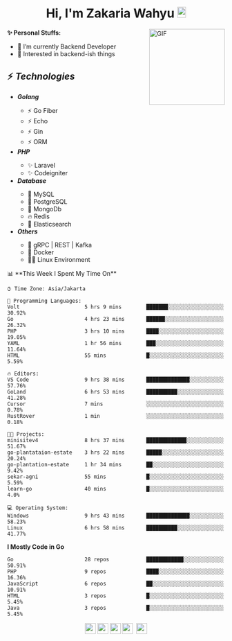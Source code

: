 <h1 align="center">Hi, I'm Zakaria Wahyu <img src="https://github.com/TheDudeThatCode/TheDudeThatCode/blob/master/Assets/Hi.gif" width="20px" height="25px"></h1>

<img align="right" alt="GIF" height="175px" src="https://www.nayakapratama.co.id/wp-content/uploads/2019/07/Website-Maintenance.gif" />

**✨ Personal Stuffs:**
- 🔭 I’m currently Backend Developer
- 🌱 Interested in backend-ish things

<h2>⚡ <i>Technologies</i></h2>
<ul>
<li><strong><i>Golang</i></strong></li>
  <ul>
    <li>⚡ Go Fiber</li>
    <li>⚡ Echo</li>
    <li>⚡ Gin</li>
    <li>⚡ ORM</li>
  </ul>
<li><strong><i>PHP</i></strong></li>
  <ul>
    <li>✨ Laravel</li>
    <li>✨ Codeigniter</li>
  </ul>
<li><strong><i>Database</i></strong></li>
  <ul>
    <li>🐬 MySQL</li>
    <li>🐘 PostgreSQL</li>
    <li>🍃 MongoDb</li>
    <li>🔥 Redis</li>
    <li>🔎 Elasticsearch</li>
  </ul>
  <li><strong><i>Others</i></strong></li>
  <ul>
    <li>💫 gRPC | REST | Kafka</li>
    <li>🐳 Docker</li>
    <li>👨‍💻 Linux Environment</li>
  </ul>
</ul>
<!--START_SECTION:waka-->
📊 **This Week I Spent My Time On** 

```text
⌚︎ Time Zone: Asia/Jakarta

💬 Programming Languages: 
Volt                     5 hrs 9 mins        ███████░░░░░░░░░░░░░░░░░░   30.92% 
Go                       4 hrs 23 mins       ██████░░░░░░░░░░░░░░░░░░░   26.32% 
PHP                      3 hrs 10 mins       ████░░░░░░░░░░░░░░░░░░░░░   19.05% 
YAML                     1 hr 56 mins        ███░░░░░░░░░░░░░░░░░░░░░░   11.64% 
HTML                     55 mins             █░░░░░░░░░░░░░░░░░░░░░░░░   5.59%

🔥 Editors: 
VS Code                  9 hrs 38 mins       ██████████████░░░░░░░░░░░   57.76% 
GoLand                   6 hrs 53 mins       ██████████░░░░░░░░░░░░░░░   41.28% 
Cursor                   7 mins              ░░░░░░░░░░░░░░░░░░░░░░░░░   0.78% 
RustRover                1 min               ░░░░░░░░░░░░░░░░░░░░░░░░░   0.18%

🐱‍💻 Projects: 
minisitev4               8 hrs 37 mins       █████████████░░░░░░░░░░░░   51.67% 
go-plantataion-estate    3 hrs 22 mins       █████░░░░░░░░░░░░░░░░░░░░   20.24% 
go-plantation-estate     1 hr 34 mins        ██░░░░░░░░░░░░░░░░░░░░░░░   9.42% 
sekar-agni               55 mins             █░░░░░░░░░░░░░░░░░░░░░░░░   5.59% 
learn-go                 40 mins             █░░░░░░░░░░░░░░░░░░░░░░░░   4.0%

💻 Operating System: 
Windows                  9 hrs 43 mins       ██████████████░░░░░░░░░░░   58.23% 
Linux                    6 hrs 58 mins       ██████████░░░░░░░░░░░░░░░   41.77%

```

**I Mostly Code in Go** 

```text
Go                       28 repos            ████████████░░░░░░░░░░░░░   50.91% 
PHP                      9 repos             ████░░░░░░░░░░░░░░░░░░░░░   16.36% 
JavaScript               6 repos             ██░░░░░░░░░░░░░░░░░░░░░░░   10.91% 
HTML                     3 repos             █░░░░░░░░░░░░░░░░░░░░░░░░   5.45% 
Java                     3 repos             █░░░░░░░░░░░░░░░░░░░░░░░░   5.45%

```



<!--END_SECTION:waka-->

<p align="center">
<a href="https://www.linkedin.com/in/zakariawahyu" target="_blank"><img src="https://img.shields.io/badge/linkedin-%230077B5.svg?&style=for-the-badge&logo=linkedin&logoColor=white" height=25></a>
<a href="https://medium.com/@zakariawahyu" target="_blank"><img src="https://img.shields.io/badge/Medium-12100E?style=for-the-badge&logo=medium&logoColor=white" height=25></a>
<a href="https://medium.com/@zakariawahyu" target="_blank"><img src="https://img.shields.io/badge/Portfolio-2300843e?style=for-the-badge&logo=About.me&logoColor=white" height=25></a>
<a href="https://www.twitter.com/_zakariawahyu" target="_blank"><img src="https://img.shields.io/badge/twitter-%231DA1F2.svg?&style=for-the-badge&logo=twitter&logoColor=white" height=25></a> 
<a href="https://www.instagram.com/_zakariawahyu" target="_blank"><img src="https://img.shields.io/badge/instagram-%23E4405F.svg?&style=for-the-badge&logo=instagram&logoColor=white" height=25></a>
